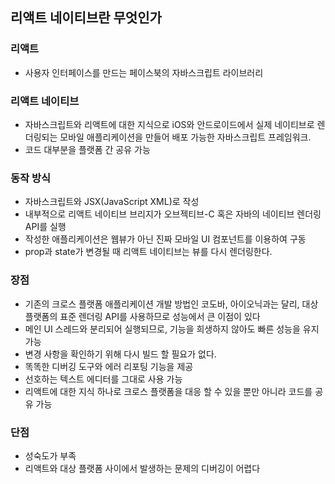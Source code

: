 ## 리액트 네이티브란 무엇인가

### 리액트
- 사용자 인터페이스를 만드는 페이스북의 자바스크립트 라이브러리

### 리액트 네이티브
- 자바스크립트와 리액트에 대한 지식으로 iOS와 안드로이드에서 실제 네이티브로 렌더링되는 모바일 애플리케이션을 만들어 배포 가능한 자바스크립트 프레임워크.
- 코드 대부분을 플랫폼 간 공유 가능

### 동작 방식
- 자바스크립트와 JSX(JavaScript XML)로 작성
- 내부적으로 리액트 네이티브 브리지가 오브젝티브-C 혹은 자바의 네이티브 렌더링 API를 실행
- 작성한 애플리케이션은 웹뷰가 아닌 진짜 모바일 UI 컴포넌트를 이용하여 구동
- prop과 state가 변경될 때 리액트 네이티브는 뷰를 다시 렌더링한다.

### 장점
- 기존의 크로스 플랫폼 애플리케이션 개발 방법인 코도바, 아이오닉과는 달리, 대상 플랫폼의 표준 렌더링 API를 사용하므로 성능에서 큰 이점이 있다
- 메인 UI 스레드와 분리되어 실행되므로, 기능을 희생하지 않아도 빠른 성능을 유지 가능
- 변경 사항을 확인하기 위해 다시 빌드 할 필요가 없다.
- 똑똑한 디버깅 도구와 에러 리포팅 기능을 제공
- 선호하는 텍스트 에디터를 그대로 사용 가능
- 리액트에 대한 지식 하나로 크로스 플랫폼을 대응 할 수 있을 뿐만 아니라 코드를 공유 가능

### 단점
- 성숙도가 부족
- 리액트와 대상 플랫폼 사이에서 발생하는 문제의 디버깅이 어렵다
